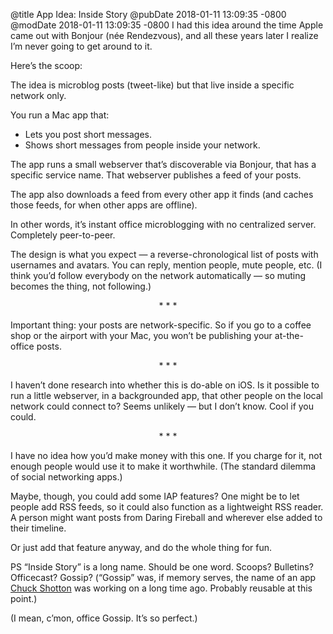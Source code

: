 @title App Idea: Inside Story
@pubDate 2018-01-11 13:09:35 -0800
@modDate 2018-01-11 13:09:35 -0800
I had this idea around the time Apple came out with Bonjour (née Rendezvous), and all these years later I realize I’m never going to get around to it.

Here’s the scoop:

The idea is microblog posts (tweet-like) but that live inside a specific network only.

You run a Mac app that:

* Lets you post short messages.
* Shows short messages from people inside your network.

The app runs a small webserver that’s discoverable via Bonjour, that has a specific service name. That webserver publishes a feed of your posts.

The app also downloads a feed from every other app it finds (and caches those feeds, for when other apps are offline).

In other words, it’s instant office microblogging with no centralized server. Completely peer-to-peer.

The design is what you expect — a reverse-chronological list of posts with usernames and avatars. You can reply, mention people, mute people, etc. (I think you’d follow everybody on the network automatically — so muting becomes the thing, not following.)

<p style="text-align:center">* * *</p>

Important thing: your posts are network-specific. So if you go to a coffee shop or the airport with your Mac, you won’t be publishing your at-the-office posts.

<p style="text-align:center">* * *</p>

I haven’t done research into whether this is do-able on iOS. Is it possible to run a little webserver, in a backgrounded app, that other people on the local network could connect to? Seems unlikely — but I don’t know. Cool if you could.

<p style="text-align:center">* * *</p>

I have no idea how you’d make money with this one. If you charge for it, not enough people would use it to make it worthwhile. (The standard dilemma of social networking apps.)

Maybe, though, you could add some IAP features? One might be to let people add RSS feeds, so it could also function as a lightweight RSS reader. A person might want posts from Daring Fireball and wherever else added to their timeline.

Or just add that feature anyway, and do the whole thing for fun.

PS “Inside Story” is a long name. Should be one word. Scoops? Bulletins? Officecast? Gossip? (“Gossip” was, if memory serves, the name of an app [Chuck Shotton](https://twitter.com/cshotton) was working on a long time ago. Probably reusable at this point.)

(I mean, c’mon, office Gossip. It’s so perfect.)
